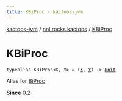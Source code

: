 ```yaml
---
title: KBiProc - kactoos-jvm
---
```


[kactoos-jvm](../index.html) / [nnl.rocks.kactoos](index.html) / [KBiProc](./-k-bi-proc.html)

# KBiProc

`typealias KBiProc<X, Y> = (`[`X`](-k-bi-proc.html#X)`, `[`Y`](-k-bi-proc.html#Y)`) -> `[`Unit`](https://kotlinlang.org/api/latest/jvm/stdlib/kotlin/-unit/index.html)

Alias for [BiProc](-bi-proc/index.html)

**Since**
0.2

